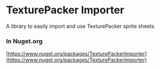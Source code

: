 # TexturePacker Importer

A library to easily import and use TexturePacker sprite sheets

### In Nuget.org
[https://www.nuget.org/packages/TexturePackerImporter](https://www.nuget.org/packages/TexturePackerImporter)
